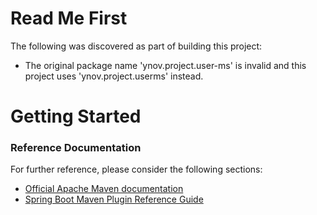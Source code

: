 # Read Me First
The following was discovered as part of building this project:

* The original package name 'ynov.project.user-ms' is invalid and this project uses 'ynov.project.userms' instead.

# Getting Started

### Reference Documentation
For further reference, please consider the following sections:

* [Official Apache Maven documentation](https://maven.apache.org/guides/index.html)
* [Spring Boot Maven Plugin Reference Guide](https://docs.spring.io/spring-boot/docs/2.2.5.RELEASE/maven-plugin/)


